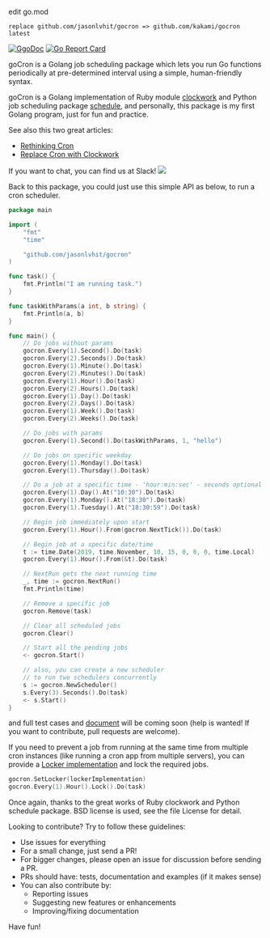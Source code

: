 edit go.mod
```
replace github.com/jasonlvhit/gocron => github.com/kakami/gocron latest
```

[![GgoDoc](https://godoc.org/github.com/golang/gddo?status.svg)](http://godoc.org/github.com/jasonlvhit/gocron)
[![Go Report Card](https://goreportcard.com/badge/github.com/jasonlvhit/gocron)](https://goreportcard.com/report/github.com/jasonlvhit/gocron)

goCron is a Golang job scheduling package which lets you run Go functions periodically at pre-determined interval using a simple, human-friendly syntax.

goCron is a Golang implementation of Ruby module [clockwork](https://github.com/tomykaira/clockwork) and Python job scheduling package [schedule](https://github.com/dbader/schedule), and personally, this package is my first Golang program, just for fun and practice.

See also this two great articles:

- [Rethinking Cron](http://adam.herokuapp.com/past/2010/4/13/rethinking_cron/)
- [Replace Cron with Clockwork](http://adam.herokuapp.com/past/2010/6/30/replace_cron_with_clockwork/)

If you want to chat, you can find us at Slack! [<img src="https://img.shields.io/badge/gophers-gocron-brightgreen?logo=slack">](https://gophers.slack.com/archives/CQ7T0T1FW)


Back to this package, you could just use this simple API as below, to run a cron scheduler.

```go
package main

import (
	"fmt"
	"time"

	"github.com/jasonlvhit/gocron"
)

func task() {
	fmt.Println("I am running task.")
}

func taskWithParams(a int, b string) {
	fmt.Println(a, b)
}

func main() {
	// Do jobs without params
	gocron.Every(1).Second().Do(task)
	gocron.Every(2).Seconds().Do(task)
	gocron.Every(1).Minute().Do(task)
	gocron.Every(2).Minutes().Do(task)
	gocron.Every(1).Hour().Do(task)
	gocron.Every(2).Hours().Do(task)
	gocron.Every(1).Day().Do(task)
	gocron.Every(2).Days().Do(task)
	gocron.Every(1).Week().Do(task)
	gocron.Every(2).Weeks().Do(task)

	// Do jobs with params
	gocron.Every(1).Second().Do(taskWithParams, 1, "hello")

	// Do jobs on specific weekday
	gocron.Every(1).Monday().Do(task)
	gocron.Every(1).Thursday().Do(task)

	// Do a job at a specific time - 'hour:min:sec' - seconds optional
	gocron.Every(1).Day().At("10:30").Do(task)
	gocron.Every(1).Monday().At("18:30").Do(task)
	gocron.Every(1).Tuesday().At("18:30:59").Do(task)

	// Begin job immediately upon start
	gocron.Every(1).Hour().From(gocron.NextTick()).Do(task)

	// Begin job at a specific date/time
	t := time.Date(2019, time.November, 10, 15, 0, 0, 0, time.Local)
	gocron.Every(1).Hour().From(&t).Do(task)

	// NextRun gets the next running time
	_, time := gocron.NextRun()
	fmt.Println(time)

	// Remove a specific job
	gocron.Remove(task)

	// Clear all scheduled jobs
	gocron.Clear()

	// Start all the pending jobs
	<- gocron.Start()

	// also, you can create a new scheduler
	// to run two schedulers concurrently
	s := gocron.NewScheduler()
	s.Every(3).Seconds().Do(task)
	<- s.Start()
}
```

and full test cases and [document](http://godoc.org/github.com/jasonlvhit/gocron) will be coming soon (help is wanted! If you want to contribute, pull requests are welcome).

If you need to prevent a job from running at the same time from multiple cron instances (like running a cron app from multiple servers),
you can provide a [Locker implementation](example/lock.go) and lock the required jobs.

```go
gocron.SetLocker(lockerImplementation)
gocron.Every(1).Hour().Lock().Do(task)
```

Once again, thanks to the great works of Ruby clockwork and Python schedule package. BSD license is used, see the file License for detail.

Looking to contribute? Try to follow these guidelines:
 * Use issues for everything
 * For a small change, just send a PR!
 * For bigger changes, please open an issue for discussion before sending a PR.
 * PRs should have: tests, documentation and examples (if it makes sense)
 * You can also contribute by:
    * Reporting issues
    * Suggesting new features or enhancements
    * Improving/fixing documentation

Have fun!
